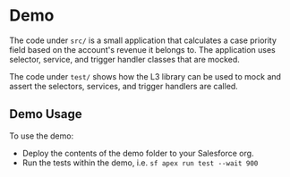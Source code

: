 # Demo

The code under `src/` is a small application that calculates a case priority field based on the account's revenue it belongs to. The application uses selector, service, and trigger handler classes that are mocked.

The code under `test/` shows how the L3 library can be used to mock and assert the selectors, services, and trigger handlers are called.

## Demo Usage

To use the demo:

- Deploy the contents of the demo folder to your Salesforce org.
- Run the tests within the demo, i.e. `sf apex run test --wait 900`
